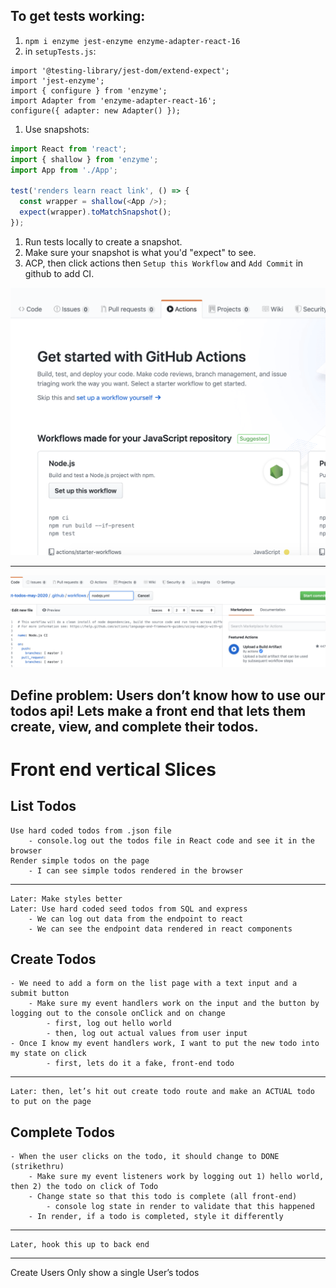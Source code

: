 ## To get tests working:
1) `npm i enzyme jest-enzyme enzyme-adapter-react-16`
1) in `setupTests.js`:
```
import '@testing-library/jest-dom/extend-expect';
import 'jest-enzyme';
import { configure } from 'enzyme';
import Adapter from 'enzyme-adapter-react-16';
configure({ adapter: new Adapter() });
```
1) Use snapshots:

```js
import React from 'react';
import { shallow } from 'enzyme';
import App from './App';

test('renders learn react link', () => {
  const wrapper = shallow(<App />);
  expect(wrapper).toMatchSnapshot();
});
```
1) Run tests locally to create a snapshot.
1) Make sure your snapshot is what you'd "expect" to see. 
1) ACP, then click actions then `Setup this Workflow` and `Add Commit` in github to add CI.

![](./github-actions.png)

---

![](./actions-2.png)

## Define problem: Users don’t know how to use our todos api! Lets make a front end that lets them create, view, and complete their todos.

# Front end vertical Slices

## List Todos
	Use hard coded todos from .json file
		- console.log out the todos file in React code and see it in the browser
	Render simple todos on the page
		- I can see simple todos rendered in the browser
---
    Later: Make styles better
	Later: Use hard coded seed todos from SQL and express
		- We can log out data from the endpoint to react
		- We can see the endpoint data rendered in react components

## Create Todos
	- We need to add a form on the list page with a text input and a submit button
		- Make sure my event handlers work on the input and the button by logging out to the console onClick and on change
			- first, log out hello world
			- then, log out actual values from user input
	- Once I know my event handlers work, I want to put the new todo into my state on click
			- first, lets do it a fake, front-end todo
---
	Later: then, let’s hit out create todo route and make an ACTUAL todo to put on the page

## Complete Todos
	- When the user clicks on the todo, it should change to DONE (strikethru)
		- Make sure my event listeners work by logging out 1) hello world, then 2) the todo on click of Todo
		- Change state so that this todo is complete (all front-end)
			- console log state in render to validate that this happened
		- In render, if a todo is completed, style it differently
---
	Later, hook this up to back end
		

---
Create Users
Only show a single User’s todos
